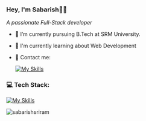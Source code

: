 <h3 align="left">Hey, I'm Sabarish👋🏻</h3>
<p align="left"><i>A passionate Full-Stack developer</i></p>

-  📖 I’m currently pursuing B.Tech at SRM University.
-  🔭 I'm currently learning about Web Development
-  📩 Contact me:

    [![My Skills](https://skillicons.dev/icons?i=gmail,linkedin)](https://skillicons.dev)

### 💻 Tech Stack: 

[![My Skills](https://skillicons.dev/icons?i=nextjs,react,vue,vite,js,ts,tailwindcss,bootstrap,nodejs,express,postgres,mongodb,supabase,firebase,mysql,html,css,git,github,c,cpp,java,postman,vercel,netlify,figma,vscode&perline=8)](https://skillicons.dev)

<p><img align="center" src="https://github-readme-stats.vercel.app/api/top-langs?username=sabarishsriram&show_icons=true&theme=dark&locale=en&layout=donut-vertical" alt="sabarishsriram" /></p>
